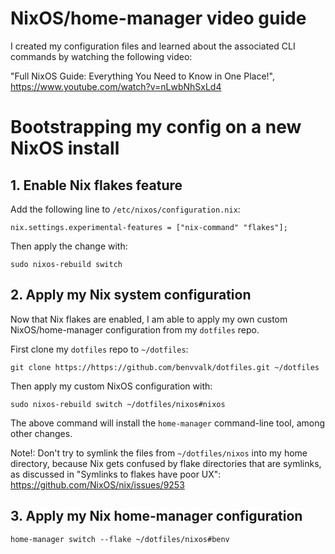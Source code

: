 # NixOS/home-manager video guide

I created my configuration files and learned about the associated CLI commands
by watching the following video:

"Full NixOS Guide: Everything You Need to Know in One Place!",
https://www.youtube.com/watch?v=nLwbNhSxLd4

# Bootstrapping my config on a new NixOS install

## 1. Enable Nix flakes feature

Add the following line to `/etc/nixos/configuration.nix`:

```
nix.settings.experimental-features = ["nix-command" "flakes"];
```

Then apply the change with:

```
sudo nixos-rebuild switch
```

## 2. Apply my Nix system configuration

Now that Nix flakes are enabled, I am able to apply my own custom
NixOS/home-manager configuration from my `dotfiles` repo.

First clone my `dotfiles` repo to `~/dotfiles`:

```
git clone https://https://github.com/benvvalk/dotfiles.git ~/dotfiles
```

Then apply my custom NixOS configuration with:

```
sudo nixos-rebuild switch ~/dotfiles/nixos#nixos
```

The above command will install the `home-manager` command-line tool, among
other changes.

Note!: Don't try to symlink the files from `~/dotfiles/nixos` into my home
directory, because Nix gets confused by flake directories that are symlinks, as
discussed in "Symlinks to flakes have poor UX":
https://github.com/NixOS/nix/issues/9253 

## 3. Apply my Nix home-manager configuration

```
home-manager switch --flake ~/dotfiles/nixos#benv
```
